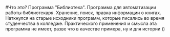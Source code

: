 #Что это?
Программа "Библиотека". Программа для автоматизации работы библиотекаря. Хранение, поиск, правка информации о книгах.
Наткнулся на старые исходники программ, которые писались во время студенчества в колледже.
Практического применения и смысла эта программа не имеет, разве что в качестве примера, ну и для истории ))
